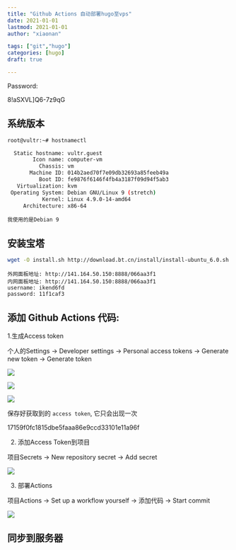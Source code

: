```yaml
---
title: "Github Actions 自动部署hugo至vps"
date: 2021-01-01
lastmod: 2021-01-01
author: "xiaonan"

tags: ["git","hugo"]
categories: [hugo]
draft: true

---
```


Password:

8!aSXVL\]Q6-7z9qG

## 系统版本

```bash
root@vultr:~# hostnamectl

  Static hostname: vultr.guest
        Icon name: computer-vm
          Chassis: vm
       Machine ID: 014b2aed70f7e09db32693a85feeb49a
          Boot ID: fe9876f6146f4fb4a3187f09d94f5ab3
   Virtualization: kvm
 Operating System: Debian GNU/Linux 9 (stretch)
           Kernel: Linux 4.9.0-14-amd64
     Architecture: x86-64

```

`我使用的是Debian 9`

## 安装宝塔

```bash
wget -O install.sh http://download.bt.cn/install/install-ubuntu_6.0.sh && bash install.sh
```

```
外网面板地址: http://141.164.50.150:8888/066aa3f1
内网面板地址: http://141.164.50.150:8888/066aa3f1
username: ikend6fd
password: 11f1caf3
```

## 添加 Github Actions 代码:

1.生成Access token

个人的Settings -> Developer settings -> Personal access tokens -> Generate new token -> Generate token

![](https://img.fengqigang.cn//img/20210101165022.png)

![](https://img.fengqigang.cn//img/20210101165116.png)

![](https://img.fengqigang.cn//img/20210101165146.png)

保存好获取到的 `access token`, 它只会出现一次

17159f0fc1815dbe5faaa86e9ccd33101e11a96f

2. 添加Access Token到项目

项目Secrets -> New repository secret -> Add secret

![](https://img.fengqigang.cn//img/20210101165842.png)

3. 部署Actions

项目Actions -> Set up a workflow yourself -> 添加代码 -> Start commit

![](https://img.fengqigang.cn//img/20210101170313.png)

## 同步到服务器





	
